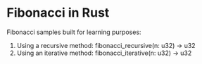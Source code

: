 # Fibonacci in Rust

Fibonacci samples built for learning purposes:
1. Using a recursive method: fibonacci_recursive(n: u32) -> u32
2. Using an iterative method: fibonacci_iterative(n: u32) -> u32
